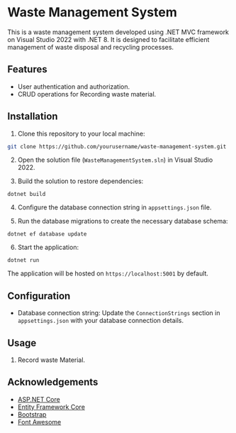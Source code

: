 # Waste Management System

This is a waste management system developed using .NET MVC framework on Visual Studio 2022 with .NET 8. It is designed to facilitate efficient management of waste disposal and recycling processes.

## Features

- User authentication and authorization.
- CRUD operations for Recording waste material.


## Installation

1. Clone this repository to your local machine:

```bash
git clone https://github.com/yourusername/waste-management-system.git
```

2. Open the solution file (`WasteManagementSystem.sln`) in Visual Studio 2022.

3. Build the solution to restore dependencies:

```
dotnet build
```

4. Configure the database connection string in `appsettings.json` file.

5. Run the database migrations to create the necessary database schema:

```
dotnet ef database update
```

6. Start the application:

```
dotnet run
```

The application will be hosted on `https://localhost:5001` by default.

## Configuration

- Database connection string: Update the `ConnectionStrings` section in `appsettings.json` with your database connection details.

## Usage

1. Record waste Material.

## Acknowledgements

- [ASP.NET Core](https://dotnet.microsoft.com/apps/aspnet)
- [Entity Framework Core](https://docs.microsoft.com/en-us/ef/core/)
- [Bootstrap](https://getbootstrap.com/)
- [Font Awesome](https://fontawesome.com/)
